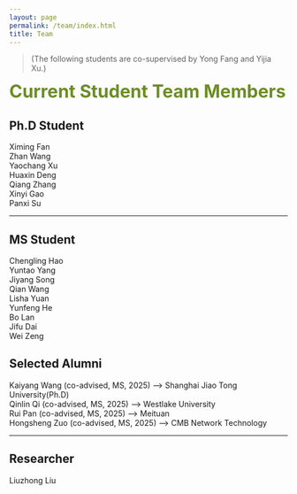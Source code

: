 ```yaml
---
layout: page
permalink: /team/index.html
title: Team
---
```


> (The following students are co-supervised by Yong Fang and Yijia Xu.)

**<font size=6 color=OliveDrab>Current Student Team Members</font>**

## Ph.D Student

Ximing Fan
<br>Zhan Wang
<br>Yaochang Xu
<br>Huaxin Deng
<br>Qiang Zhang
<br>Xinyi Gao
<br>Panxi Su

---

## MS Student

Chengling Hao
<br>Yuntao Yang
<br>Jiyang Song
<br>Qian Wang
<br>Lisha Yuan
<br>Yunfeng He
<br>Bo Lan
<br>Jifu Dai
<br>Wei Zeng

## Selected Alumni

Kaiyang Wang (co-advised, MS, 2025) --> Shanghai Jiao Tong University(Ph.D)
<br>Qinlin Qi (co-advised, MS, 2025) --> Westlake University
<br>Rui Pan (co-advised, MS, 2025) --> Meituan
<br>Hongsheng Zuo (co-advised, MS, 2025) --> CMB Network Technology

---

## Researcher
Liuzhong Liu